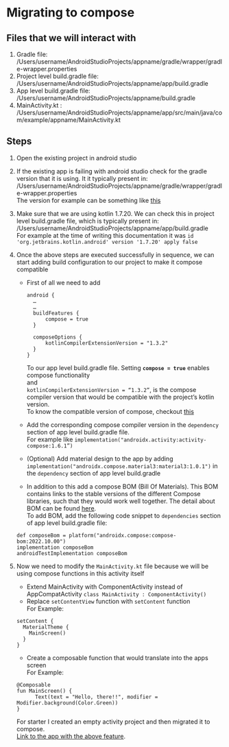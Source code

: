 # Migrating to compose

## Files that we will interact with
1. Gradle file:  /Users/username/AndroidStudioProjects/appname/gradle/wrapper/gradle-wrapper.properties 
2. Project level build.gradle file: /Users/username/AndroidStudioProjects/appname/app/build.gradle 
3. App level build.gradle file: /Users/username/AndroidStudioProjects/appname/build.gradle 
4. MainActivity.kt : /Users/username/AndroidStudioProjects/appname/app/src/main/java/com/example/appname/MainActivity.kt

## Steps
1. Open the existing project in android studio
2. If the existing app is failing with android studio check for the gradle version that it is using. It it typically present in:\
/Users/username/AndroidStudioProjects/appname/gradle/wrapper/gradle-wrapper.properties \
The version for example can be something like [this](https://developer.android.com/jetpack/compose/interop/adding#setup-studio)
3. Make sure that we are using kotlin 1.7.20. We can check this in project level build.gradle file, which is typically present in:\
/Users/username/AndroidStudioProjects/appname/app/build.gradle \
For example at the time of writing this documentation it was `id 'org.jetbrains.kotlin.android' version '1.7.20' apply false`
4. Once the above steps are executed successfully in sequence, we can start adding build configuration to our project to make it compose compatible
      - First of all we need to add 
          ```
          android {
            …
            …   
            buildFeatures {
                compose = true
            }

            composeOptions {
                kotlinCompilerExtensionVersion = "1.3.2"
            }
          }
        ```
        To our app level build.gradle file.
        Setting **`compose = true`** enables compose functionality\
        and\
        `kotlinCompilerExtensionVersion = “1.3.2”`, is the compose compiler version that would be compatible with the project’s kotlin version. \
        To know the compatible version of compose, checkout [this](https://developer.android.com/jetpack/androidx/releases/compose-kotlin#pre-release_kotlin_compatibility)
        
      - Add the corresponding compose compiler version in the `dependency` section of app level build.gradle file. \
      For example like `implementation("androidx.activity:activity-compose:1.6.1”)`
      - (Optional) Add material design to the app by adding `implementation("androidx.compose.material3:material3:1.0.1")` in the `dependency` section of app level build.gradle
      - In addition to this add a compose BOM (Bill Of Materials). This BOM contains links to the stable versions of the different Compose libraries, such that they would work well together. The detail about BOM can be found [here](https://developer.android.com/jetpack/compose/setup#bom-version-mapping).\
      To add BOM, add the following code snippet to `dependencies` section of app level build.gradle file:
      ```
      def composeBom = platform("androidx.compose:compose-bom:2022.10.00")
      implementation composeBom
      androidTestImplementation composeBom
      ```
      
5. Now we need to modify the `MainActivity.kt` file because we will be using compose functions in this activity itself

    - Extend MainActivity with ComponentActivity instead of AppCompatActivity `class MainActivity : ComponentActivity()`
    - Replace `setContentView` function with `setContent` function\
    For Example:
    ```
    setContent {
      MaterialTheme {
        MainScreen()
      }
    }
    ```
    - Create a composable function that would translate into the apps screen\
    For Example:
    ```
    @Composable
    fun MainScreen() {
          Text(text = "Hello, there!!", modifier = Modifier.background(Color.Green))
    }
    ```
    
    For starter I created an empty activity project and then migrated it to compose. \
    [Link to the app with the above feature](https://github.com/litoco/SmallProjects/tree/12845dca680e8a78ad0ec2cec5ee15de918e0129).
